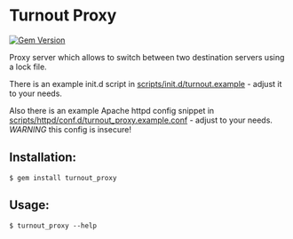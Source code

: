 Turnout Proxy
=============

[![Gem Version](https://badge.fury.io/rb/turnout_proxy.png)](http://badge.fury.io/rb/turnout_proxy)

Proxy server which allows to switch between two destination servers using a lock file.

There is an example init.d script in 
[scripts/init.d/turnout.example](https://github.com/v-yarotsky/turnout_proxy/blob/master/scripts/init.d/turnout.example) - adjust it to your needs.

Also there is an example Apache httpd config snippet in 
[scripts/httpd/conf.d/turnout_proxy.example.conf](https://github.com/v-yarotsky/turnout_proxy/blob/master/scripts/httpd/conf.d/turnout_proxy.example.conf) - adjust to your needs. *WARNING* this config is insecure!

Installation:
-------------

    $ gem install turnout_proxy

Usage:
------

    $ turnout_proxy --help

